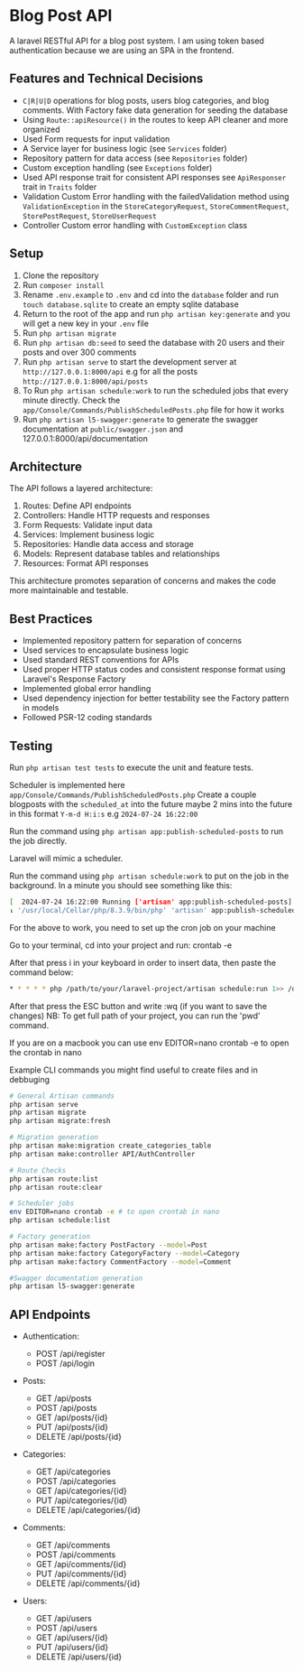 # Blog Post API

A laravel RESTful API for a blog post system. I am using token based authentication because we are using an SPA in the frontend.

## Features and Technical Decisions

-   `C|R|U|D` operations for blog posts, users blog categories, and blog comments. With Factory fake data generation for seeding the database
-   Using `Route::apiResource()` in the routes to keep API cleaner and more organized
-   Used Form requests for input validation
-   A Service layer for business logic (see `Services` folder)
-   Repository pattern for data access (see `Repositories` folder)
-   Custom exception handling (see `Exceptions` folder)
-   Used API response trait for consistent API responses see `ApiResponser` trait in `Traits` folder
-   Validation Custom Error handling with the failedValidation method using `ValidationException` in the `StoreCategoryRequest`, `StoreCommentRequest`, `StorePostRequest`, `StoreUserRequest`
-   Controller Custom error handling with `CustomException` class

## Setup


1. Clone the repository
2. Run `composer install`
3. Rename `.env.example` to `.env` and cd into the `database` folder and run `touch database.sqlite` to create an empty sqlite database
4. Return to the root of the app and run `php artisan key:generate` and you will get a new key in your `.env` file
5. Run `php artisan migrate`
6. Run `php artisan db:seed` to seed the database with 20 users and their posts and over 300 comments
7. Run `php artisan serve` to start the development server at `http://127.0.0.1:8000/api` e.g for all the posts `http://127.0.0.1:8000/api/posts`
8. To Run `php artisan schedule:work` to run the scheduled jobs that every minute directly. Check the `app/Console/Commands/PublishScheduledPosts.php` file for how it works
9. Run `php artisan l5-swagger:generate` to generate the swagger documentation at `public/swagger.json` and 127.0.0.1:8000/api/documentation

## Architecture

The API follows a layered architecture:

1. Routes: Define API endpoints
2. Controllers: Handle HTTP requests and responses
3. Form Requests: Validate input data
4. Services: Implement business logic
5. Repositories: Handle data access and storage
6. Models: Represent database tables and relationships
7. Resources: Format API responses

This architecture promotes separation of concerns and makes the code more maintainable and testable.

## Best Practices

-   Implemented repository pattern for separation of concerns
-   Used services to encapsulate business logic
-   Used standard REST conventions for APIs
-   Used proper HTTP status codes and consistent response format using Laravel's Response Factory
-   Implemented global error handling
-   Used dependency injection for better testability see the Factory pattern in models
-   Followed PSR-12 coding standards

## Testing

Run `php artisan test tests` to execute the unit and feature tests.

Scheduler is implemented here `app/Console/Commands/PublishScheduledPosts.php`
Create a couple blogposts with the `scheduled_at` into the future maybe 2 mins into the future in this format `Y-m-d H:i:s` e.g `2024-07-24 16:22:00`

Run the command using `php artisan app:publish-scheduled-posts` to run the job directly.

Laravel will mimic a scheduler.

Run the command using `php artisan schedule:work` to put on the job in the background. In a minute you should see something like this:

```bash
[  2024-07-24 16:22:00 Running ['artisan' app:publish-scheduled-posts]  232.14ms DONE
⇂ '/usr/local/Cellar/php/8.3.9/bin/php' 'artisan' app:publish-scheduled-posts > '/dev/null' 2>&1
```

For the above to work, you need to set up the cron job on your machine

Go to your terminal, cd into your project and run:
crontab -e

After that press i in your keyboard in order to insert data, then paste the command below:

```bash
* * * * * php /path/to/your/laravel-project/artisan schedule:run 1>> /dev/null 2>&1
```

After that press the ESC button and write :wq (if you want to save the changes)
NB: To get full path of your project, you can run the 'pwd' command.

If you are on a macbook you can use env EDITOR=nano crontab -e to open the crontab in nano

Example CLI commands you might find useful to create files and in debbuging

```bash
# General Artisan commands
php artisan serve
php artisan migrate
php artisan migrate:fresh

# Migration generation
php artisan make:migration create_categories_table
php artisan make:controller API/AuthController

# Route Checks
php artisan route:list
php artisan route:clear

# Scheduler jobs
env EDITOR=nano crontab -e # to open crontab in nano
php artisan schedule:list

# Factory generation
php artisan make:factory PostFactory --model=Post
php artisan make:factory CategoryFactory --model=Category
php artisan make:factory CommentFactory --model=Comment

#Swagger documentation generation
php artisan l5-swagger:generate
```

## API Endpoints

-   Authentication:

    -   POST /api/register
    -   POST /api/login

-   Posts:

    -   GET /api/posts
    -   POST /api/posts
    -   GET /api/posts/{id}
    -   PUT /api/posts/{id}
    -   DELETE /api/posts/{id}

-   Categories:

    -   GET /api/categories
    -   POST /api/categories
    -   GET /api/categories/{id}
    -   PUT /api/categories/{id}
    -   DELETE /api/categories/{id}

-   Comments:

    -   GET /api/comments
    -   POST /api/comments
    -   GET /api/comments/{id}
    -   PUT /api/comments/{id}
    -   DELETE /api/comments/{id}

-   Users:
    -   GET /api/users
    -   POST /api/users
    -   GET /api/users/{id}
    -   PUT /api/users/{id}
    -   DELETE /api/users/{id}
